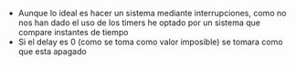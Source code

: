 * Aunque lo ideal es hacer un sistema mediante interrupciones, como no nos han dado el uso de los timers
he optado por un sistema que compare instantes de tiempo
* Si el delay es 0 (como se toma como valor imposible) se tomara como que esta apagado